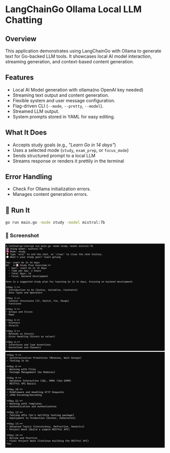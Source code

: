 # LangChainGo Ollama Local LLM Chatting

## Overview

This application demonstrates using LangChainGo with Ollama to generate text for Go-backed LLM tools. It showcases local AI model interaction, streaming generation, and context-based content generation.

## Features

- Local AI Model generation with ollama(no OpenAI key needed)
- Streaming text output and content generation.
- Flexible system and user message configuration.
- Flag-driven CLI (`--mode`, `--pretty`, `--model`).
- Streamed LLM output.
- System prompts stored in YAML for easy editing.

## What It Does

- Accepts study goals (e.g., *"Learn Go in 14 days"*)
- Uses a selected mode (`study`, `exam_prep`, or `focus_mode`)
- Sends structured prompt to a local LLM
- Streams response or renders it prettily in the terminal

## Error Handling

- Check For Ollama initialization errors.
- Manages content generation errors.

## 🎯 Run It

```bash
go run main.go -mode study -model mistral:7b
```

### 📸 Screenshot

![image info](./image.png)
![image info](./image2.png)
